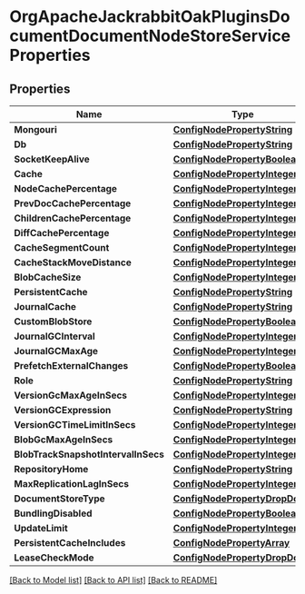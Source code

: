 # OrgApacheJackrabbitOakPluginsDocumentDocumentNodeStoreServiceProperties

## Properties
Name | Type | Description | Notes
------------ | ------------- | ------------- | -------------
**Mongouri** | [**ConfigNodePropertyString**](configNodePropertyString.md) |  | [optional] 
**Db** | [**ConfigNodePropertyString**](configNodePropertyString.md) |  | [optional] 
**SocketKeepAlive** | [**ConfigNodePropertyBoolean**](configNodePropertyBoolean.md) |  | [optional] 
**Cache** | [**ConfigNodePropertyInteger**](configNodePropertyInteger.md) |  | [optional] 
**NodeCachePercentage** | [**ConfigNodePropertyInteger**](configNodePropertyInteger.md) |  | [optional] 
**PrevDocCachePercentage** | [**ConfigNodePropertyInteger**](configNodePropertyInteger.md) |  | [optional] 
**ChildrenCachePercentage** | [**ConfigNodePropertyInteger**](configNodePropertyInteger.md) |  | [optional] 
**DiffCachePercentage** | [**ConfigNodePropertyInteger**](configNodePropertyInteger.md) |  | [optional] 
**CacheSegmentCount** | [**ConfigNodePropertyInteger**](configNodePropertyInteger.md) |  | [optional] 
**CacheStackMoveDistance** | [**ConfigNodePropertyInteger**](configNodePropertyInteger.md) |  | [optional] 
**BlobCacheSize** | [**ConfigNodePropertyInteger**](configNodePropertyInteger.md) |  | [optional] 
**PersistentCache** | [**ConfigNodePropertyString**](configNodePropertyString.md) |  | [optional] 
**JournalCache** | [**ConfigNodePropertyString**](configNodePropertyString.md) |  | [optional] 
**CustomBlobStore** | [**ConfigNodePropertyBoolean**](configNodePropertyBoolean.md) |  | [optional] 
**JournalGCInterval** | [**ConfigNodePropertyInteger**](configNodePropertyInteger.md) |  | [optional] 
**JournalGCMaxAge** | [**ConfigNodePropertyInteger**](configNodePropertyInteger.md) |  | [optional] 
**PrefetchExternalChanges** | [**ConfigNodePropertyBoolean**](configNodePropertyBoolean.md) |  | [optional] 
**Role** | [**ConfigNodePropertyString**](configNodePropertyString.md) |  | [optional] 
**VersionGcMaxAgeInSecs** | [**ConfigNodePropertyInteger**](configNodePropertyInteger.md) |  | [optional] 
**VersionGCExpression** | [**ConfigNodePropertyString**](configNodePropertyString.md) |  | [optional] 
**VersionGCTimeLimitInSecs** | [**ConfigNodePropertyInteger**](configNodePropertyInteger.md) |  | [optional] 
**BlobGcMaxAgeInSecs** | [**ConfigNodePropertyInteger**](configNodePropertyInteger.md) |  | [optional] 
**BlobTrackSnapshotIntervalInSecs** | [**ConfigNodePropertyInteger**](configNodePropertyInteger.md) |  | [optional] 
**RepositoryHome** | [**ConfigNodePropertyString**](configNodePropertyString.md) |  | [optional] 
**MaxReplicationLagInSecs** | [**ConfigNodePropertyInteger**](configNodePropertyInteger.md) |  | [optional] 
**DocumentStoreType** | [**ConfigNodePropertyDropDown**](configNodePropertyDropDown.md) |  | [optional] 
**BundlingDisabled** | [**ConfigNodePropertyBoolean**](configNodePropertyBoolean.md) |  | [optional] 
**UpdateLimit** | [**ConfigNodePropertyInteger**](configNodePropertyInteger.md) |  | [optional] 
**PersistentCacheIncludes** | [**ConfigNodePropertyArray**](configNodePropertyArray.md) |  | [optional] 
**LeaseCheckMode** | [**ConfigNodePropertyDropDown**](configNodePropertyDropDown.md) |  | [optional] 

[[Back to Model list]](../README.md#documentation-for-models) [[Back to API list]](../README.md#documentation-for-api-endpoints) [[Back to README]](../README.md)


